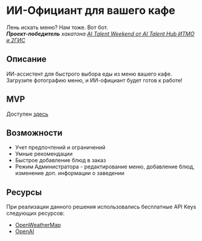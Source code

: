 # ИИ-Официант для вашего кафе
Лень искать меню? Нам тоже. Вот бот.  
***Проект-победитель** хакатона [AI Talent Weekend от AI Talent Hub ИТМО и 2ГИС](https://ai-talent-hub.timepad.ru/event/3424675/)* 

## Описание
ИИ-ассистент для быстрого выбора еды из меню вашего кафе. Загрузите фотографию меню, и ИИ-официант будет готов к работе!

## MVP
Доступен [здесь](http://109.120.142.57:2424/)


## Возможности
- Учет предпочтений и ограничений
- Умные рекомендации
- Быстрое добавление блюд в заказ
- Режим Администратора - редактирование меню, добавление блюд, изменение доп. информации о заведении



<!-- ### Installation
1. Get a free API Key at [https://example.com](https://example.com)
2. Clone the repo
   ```sh
   git clone https://github.com/github_username/repo_name.git
   ```
3. Install NPM packages
   ```sh
   npm install
   ```
4. Enter your API in `config.js`
   ```js
   const API_KEY = 'ENTER YOUR API';
   ```
5. Change git remote url to avoid accidental pushes to base project
   ```sh
   git remote set-url origin github_username/repo_name
   git remote -v # confirm the changes -->

## Ресурсы
При реализации данного решения использовались бесплатные API Keys следующих ресурсов:
- [OpenWeatherMap](https://openweathermap.org/api)
- [OpenAI](https://platform.openai.com/docs/models)
